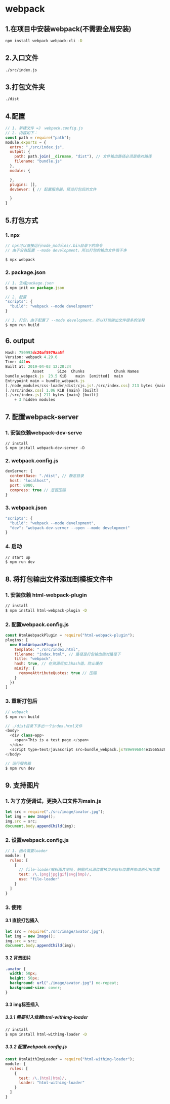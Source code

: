 # webpack

## 1.在项目中安装webpack(不需要全局安装)

```bash
npm install webpack webpack-cli -D
```

## 2.入口文件

```bash
./src/index.js
```

## 3.打包文件夹

```bash
./dist
```

## 4.配置

```js
// 1. 新建文件 =》 webpack.config.js
// 2. 内容如下：
const path = require("path");
module.exports = {
  entry: "./src/index.js",
  output: {
    path: path.join(__dirname, "dist"), // 文件输出路径必须是绝对路径
    filename: "bundle.js"
  },
  module: {

  },
  plugins: [],
  devSever: { // 配置服务器，预览打包后的文件

  }
}
```

## 5.打包方式

### 1. npx

```js
// npx可以直接运行node_modules/.bin目录下的命令
// 由于没有配置 --mode development，所以打包的输出文件很干净

$ npx webpack
```

### 2. package.json

```js
// 1. 生成package.json
$ npm init => package.json

// 2. 配置
"scripts": {
  "build": "webpack --mode development"
}

// 3. 打包，由于配置了 --mode development，所以打包输出文件很多的注释
$ npm run build
```

## 6. output

```js
Hash: 750993dc20af5979aa5f
Version: webpack 4.29.6
Time: 441ms
Built at: 2019-04-03 12:20:34
            Asset      Size  Chunks             Chunk Names
bundle_webpack.js  23.5 KiB    main  [emitted]  main
Entrypoint main = bundle_webpack.js
[./node_modules/css-loader/dist/cjs.js!./src/index.css] 213 bytes {main} [built]
[./src/index.css] 1.06 KiB {main} [built]
[./src/index.js] 211 bytes {main} [built]
    + 3 hidden modules
```

## 7. 配置webpack-server

### 1. 安装依赖webpack-dev-serve

```baxh
// install
$ npm install webpack-dev-server -D
```

### 2. webpack.config.js

```js
devServer: {
  contentBase: "./dist", // 静态目录
  host: "localhost",
  port: 8080,
  compress: true // 是否压缩
}
```

### 3. webpack.json

```js
"scripts": {
  "build": "webpack --mode development",
  "dev": "webpack-dev-server --open --mode development"
}
```

### 4. 启动

```bash
// start up
$ npm run dev
```

## 8. 将打包输出文件添加到模板文件中

### 1. 安装依赖 html-webpack-plugin

```bash
// install
$ npm install html-webpack-plugin -D
```

### 2. 配置webpack.config.js

```js
const HtmlWebpackPlugin = require("html-webpack-plugin");
plugins: [
  new HtmlWebpackPlugin({
    template: "./src/index.html",
    filename: "index.html", // 路径是打包输出绝对路径下
    title: "webpack",
    hash: true, // 在资源后加上hash值，防止缓存
    minify: {
      removeAttributeQuotes: true // 压缩
    }
  })
]
```

### 3. 重新打包后

```js
// webpack
$ npm run build

// ./dist目录下多出一个index.html文件
<body>
  <div class=app>
    <span>This is a test page.</span>
  </div>
  <script type=text/javascript src=bundle_webpack.js?89e996844e15665a20f8></script>
</body>

// 运行服务器
$ npm run dev
```

## 9. 支持图片

### 1. 为了方便调试，更换入口文件为main.js

```js
let src = require("./src/image/avator.jpg");
let img = new Image();
img.src = src;
document.body.appendChild(img);
```

### 2. 设置webpack.config.js

```js
// 1. 图片需要loader
module: {
  rules: [
    {
      // file-loader解析图片地址，把图片从源位置拷贝到目标位置并修改原引用位置
      test: /\.(png|jpg|gif|svg|bmp)/,
      use: "file-loader"
    }
  ]
}
```

### 3. 使用

#### 3.1 直接打包插入

```js
let src = require("./src/image/avator.jpg");
let img = new Image();
img.src = src;
document.body.appendChild(img);
```

#### 3.2 背景图片

```css
.avator {
  width: 50px;
  height: 50px;
  background: url("./image/avator.jpg") no-repeat;
  background-size: cover;
}
```

#### 3.3 img标签插入

##### 3.3.1 需要引入依赖html-withimg-loader

```bash
// install
$ npm install html-withimg-loader -D
```

##### 3.3.2 配置webpack.config.js

```js
const HtmlWithImgLoader = require("html-withimg-loader");
module: {
  rules: [
    {
      test: /\.(html|htm)/,
      loader: "html-withimg-loader"
    }
  ]
}
```